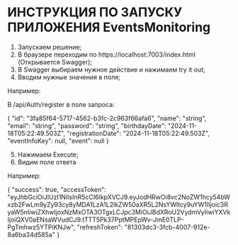 ИНСТРУКЦИЯ ПО ЗАПУСКУ ПРИЛОЖЕНИЯ EventsMonitoring
============================================================
1. Запускаем решение;
2. В браузере переходим по https://localhost:7003/index.html
(Открывается Swagger);
3. В Swagger выбираем нужное действие и нажимаем try it out;
4. Вводим нужные значения в поля;

Например: 

В /api/Auth/register в поле запроса:

{
 "id": "3fa85f64-5717-4562-b3fc-2c963f66afa6",
  "name": "string",
  "email": "string",
  "password": "string",
  "birthdayDate": "2024-11-18T05:22:49.503Z",
  "registrationDate": "2024-11-18T05:22:49.503Z",
  "eventInfoKey": null,
  "event": null
}

5. Нажимаем Execute;
6. Видим поле ответа

Например:

{
  "success": true,
  "accessToken": "eyJhbGciOiJIUzI1NiIsInR5cCI6IkpXVCJ9.eyJodHRwOi8vc2NoZW1hcy54bWxzb2FwLm9yZy93cy8yMDA1LzA1L2lkZW50aXR5L2NsYWltcy9uYW1lIjoic3RyaW5nIiwiZXhwIjoxNzMxOTA3OTgxLCJpc3MiOiJBdXRoU2VydmVyIiwiYXVkIjoiQXV0aENsaWVudCJ9.tTTT5Pk37PptMPEpWv-JmE0TLP-PgTmhwz5YTPiKNJw",
  "refreshToken": "81303dc3-3fcb-4007-912e-8a6ba34d585a"
}

